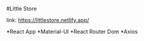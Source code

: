 #Little Store 

link: https://littlestore.netlify.app/

*React App
*Material-UI
*React Router Dom
*Axios
